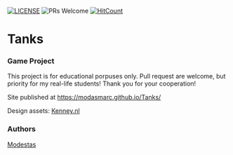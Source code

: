 [![LICENSE](https://img.shields.io/badge/license-MIT-blue.svg?style=flat-square)](https://github.com/belauzas/HTML5-website-template/blob/master/LICENSE.md)
![PRs Welcome](https://img.shields.io/badge/PRs-welcome-brightgreen.svg)
[![HitCount](http://hits.dwyl.com/front-end-by-rimantas/11b-grupe-tanks.svg)](http://hits.dwyl.com/front-end-by-rimantas/11b-grupe-tanks)

# Tanks
### Game Project

This project is for educational porpuses only. Pull request are welcome, but priority for my real-life students! Thank you for your cooperation!

Site published at https://modasmarc.github.io/Tanks/

Design assets: [Kenney.nl](https://kenney.nl/assets/topdown-tanks-redux)

### Authors
[Modestas](https://github.com/modasmarc)
